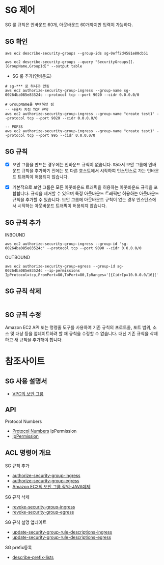 # SG 제어
SG 룰 규칙은 인바운드 60개, 아웃바운드 60개까지만 입력이 가능하다.

## SG 확인
```
aws ec2 describe-security-groups --group-ids sg-0eff2d4581e80cb51

aws ec2 describe-security-groups --query "SecurityGroups[].[GroupName,GroupId]" --output table
```

* SG 룰 추가(인바운드)
```
# sg-*** 로 하니까 안됨
aws ec2 authorize-security-group-ingress --group-name sg-00264ba085e83524c --protocol tcp --port 9020 --cidr 0.0.0.0/0

# GroupName을 부여하면 됨
-- 사용자 지정 TCP 규약
aws ec2 authorize-security-group-ingress --group-name "create test1" --protocol tcp --port 9020 --cidr 0.0.0.0/0

-- POP3S
aws ec2 authorize-security-group-ingress --group-name "create test1" --protocol tcp --port 995 --cidr 0.0.0.0/0
```

## SG 규칙
- [X] 보안 그룹을 만드는 경우에는 인바운드 규칙이 없습니다. 따라서 보안 그룹에 인바운드 규칙을 추가하기 전에는 또 다른 호스트에서 시작하여 인스턴스로 가는 인바운드 트래픽이 허용되지 않습니다.

- [X] 기본적으로 보안 그룹은 모든 아웃바운드 트래픽을 허용하는 아웃바운드 규칙을 포함합니다. 규칙을 제거할 수 있으며 특정 아웃바운드 트래픽만 허용하는 아웃바운드 규칙을 추가할 수 있습니다. 보안 그룹에 아웃바운드 규칙이 없는 경우 인스턴스에서 시작하는 아웃바운드 트래픽이 허용되지 않습니다.

## SG 규칙 추가
INBOUND
```
aws ec2 authorize-security-group-ingress --group-id "sg-00264ba085e83524c" --protocol tcp --port 9090 --cidr 0.0.0.0/0
```

OUTBOUND
```
aws ec2 authorize-security-group-egress --group-id sg-00264ba085e83524c --ip-permissions IpProtocol=tcp,FromPort=80,ToPort=80,IpRanges='[{CidrIp=10.0.0.0/16}]'
```

## SG 규칙 삭제
```

```
## SG 규칙 수정
Amazon EC2 API 또는 명령줄 도구를 사용하여 기존 규칙의 프로토콜, 포트 범위, 소스 및 대상 등을 업데이트하려 할 때 규칙을 수정할 수 없습니다. 대신 기존 규칙을 삭제하고 새 규칙을 추가해야 합니다. 


# 참조사이트
## SG 사용 설명서
- [VPC의 보안 그룹](https://docs.aws.amazon.com/ko_kr/vpc/latest/userguide/VPC_SecurityGroups.html)


## API
Protocol Numbers
- [Protocol Numbers](https://www.iana.org/assignments/protocol-numbers/protocol-numbers.xhtml)
IpPermission
- [IpPermission](https://docs.aws.amazon.com/AWSJavaSDK/latest/javadoc/com/amazonaws/services/ec2/model/IpPermission.html)

## ACL 명령어 개요
SG 규칙 추가
* [authorize-security-group-ingress](https://docs.aws.amazon.com/cli/latest/reference/ec2/authorize-security-group-ingress.html) 
* [authorize-security-group-egress](https://docs.aws.amazon.com/cli/latest/reference/ec2/authorize-security-group-egress.html)
* [Amazon EC2의 보안 그룹 작업-JAVA예제](https://docs.aws.amazon.com/ko_kr/sdk-for-java/v2/developer-guide/examples-ec2-security-groups.html)

SG 규칙 삭제
* [revoke-security-group-ingress](https://docs.aws.amazon.com/cli/latest/reference/ec2/revoke-security-group-ingress.html)
* [revoke-security-group-egress](https://docs.aws.amazon.com/cli/latest/reference/ec2/revoke-security-group-egress.html)

SG 규칙 설명 업데이트
* [update-security-group-rule-descriptions-ingress](https://docs.aws.amazon.com/cli/latest/reference/ec2/update-security-group-rule-descriptions-ingress.html)
* [update-security-group-rule-descriptions-egress](https://docs.aws.amazon.com/cli/latest/reference/ec2/replace-network-acl-entry.html)

SG prefix등록
* [describe-prefix-lists](https://docs.aws.amazon.com/cli/latest/reference/ec2/describe-prefix-lists.html)